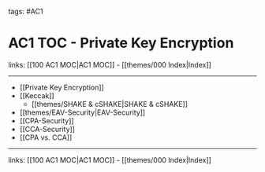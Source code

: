 tags: #AC1

# AC1 TOC - Private Key Encryption

links: [[100 AC1 MOC|AC1 MOC]] - [[themes/000 Index|Index]]

---

- [[Private Key Encryption]]
- [[Keccak]]
	- [[themes/SHAKE & cSHAKE|SHAKE & cSHAKE]]
- [[themes/EAV-Security|EAV-Security]]
- [[CPA-Security]]
- [[CCA-Security]]
- [[CPA vs. CCA]]

---
links: [[100 AC1 MOC|AC1 MOC]] - [[themes/000 Index|Index]]